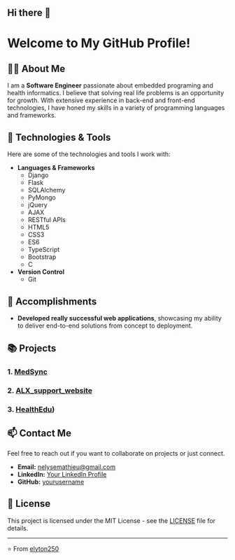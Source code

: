 ## Hi there 👋
# Welcome to My GitHub Profile!

## 👨‍💻 About Me
I am a **Software Engineer** passionate about embedded programing and health informatics. I believe that solving real life problems is an opportunity for growth. 
With extensive experience in back-end and front-end technologies, I have honed my skills in a variety of programming languages and frameworks.

## 🔧 Technologies & Tools
Here are some of the technologies and tools I work with:

- **Languages & Frameworks**
  - Django
  - Flask
  - SQLAlchemy
  - PyMongo
  - jQuery
  - AJAX
  - RESTful APIs
  - HTML5
  - CSS3
  - ES6
  - TypeScript
  - Bootstrap
  - C
- **Version Control**
  - Git

## 🌟 Accomplishments
- **Developed really successful web applications**, showcasing my ability to deliver end-to-end solutions from concept to deployment.

## 📚 Projects
### 1. [MedSync](https://github.com/yourusername/project1](https://github.com/elyton250/MedSync))

### 2. [ALX_support_website](https://github.com/elyton250/ALX_Support_Website)

### 3. [HealthEdu](https://github.com/elyton250/HealthEdu))


## 📫 Contact Me
Feel free to reach out if you want to collaborate on projects or just connect.

- **Email:** [nelysemathieu@gmail.com](mailto:nelysemathieu@gmail.com)
- **LinkedIn:** [Your LinkedIn Profile](https://www.linkedin.com/in/Nelysemathieu)
- **GitHub:** [yourusername](https://github.com/elyton250)


## 📝 License
This project is licensed under the MIT License - see the [LICENSE](LICENSE) file for details.

---

⭐️ From [elyton250](https://github.com/elyton250)
